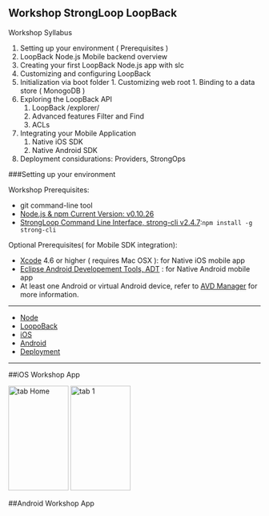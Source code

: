 Workshop StrongLoop LoopBack
---

Workshop Syllabus

1. Setting up your environment ( Prerequisites )
1. LoopBack Node.js Mobile backend overview
1. Creating your first LoopBack Node.js app with slc
1. Customizing and configuring LoopBack
  1. Initialization via boot folder
	1. Customizing web root
	1. Binding to a data store ( MonogoDB )
1. Exploring the LoopBack API
	1. LoopBack /explorer/
	1. Advanced features Filter and Find
	1. ACLs
1. Integrating your Mobile Application
	1. Native iOS SDK
	1. Native Android SDK
1. Deployment considurations: Providers, StrongOps

###Setting up your environment

Workshop Prerequisites:

- git command-line tool
- [Node.js & npm Current Version: v0.10.26 ](http://nodejs.org/)
- [StrongLoop Command Line Interface, strong-cli v2.4.7](https://www.npmjs.org/package/strong-cli):```npm install -g strong-cli```

Optional Prerequisites( for Mobile SDK integration):

- [Xcode](https://developer.apple.com/) 4.6 or higher ( requires Mac OSX ): for Native iOS mobile app
- [Eclipse Android Developement Tools, ADT](http://developer.android.com/sdk/index.html) : for Native Android mobile app
- At least one Android or virtual Android device, refer to [AVD Manager](http://developer.android.com/tools/help/avd-manager.html) for more information.

---

- [Node](NODE.md)
- [LoopoBack](LOOPBACK.md)
- [iOS](IOS.md)
- [Android](ANDROID.md)
- [Deployment](DEPLOY.md)

---

##iOS Workshop App

<img src="https://raw.github.com/mschmulen/workshop-strongloop-loopback/master/screenshots/workshop-app-ios-01.png" alt="tab Home" height="209" width="120">
<img src="https://raw.github.com/mschmulen/workshop-strongloop-loopback/master/screenshots/workshop-app-ios-02.png" alt="tab 1" height="209" width="120">

##Android Workshop App



